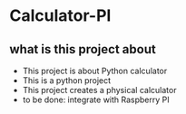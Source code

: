 # Calculator-PI

## what is this project about
- This project is about Python calculator
- This is a python project
- This project creates a physical calculator
- to be done: integrate with Raspberry PI
